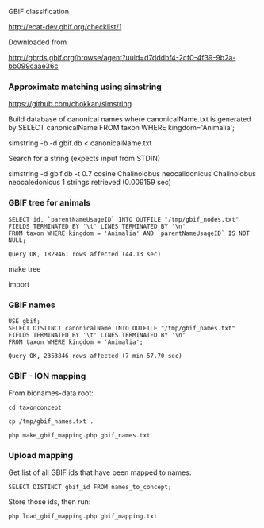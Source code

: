 GBIF classification

http://ecat-dev.gbif.org/checklist/1

Downloaded from 

http://gbrds.gbif.org/browse/agent?uuid=d7dddbf4-2cf0-4f39-9b2a-bb099caae36c


### Approximate matching using simstring

https://github.com/chokkan/simstring

Build database of canonical names where canonicalName.txt is generated by SELECT canonicalName FROM taxon WHERE kingdom='Animalia';

simstring -b -d gbif.db < canonicalName.txt

Search for a string (expects input from STDIN)

simstring -d gbif.db -t 0.7 cosine
Chalinolobus neocalidonicus
	Chalinolobus neocaledonicus
1 strings retrieved (0.009159 sec)

### GBIF tree for animals

	SELECT id, `parentNameUsageID` INTO OUTFILE "/tmp/gbif_nodes.txt"
	FIELDS TERMINATED BY '\t' LINES TERMINATED BY '\n'
	FROM taxon WHERE kingdom = 'Animalia' AND `parentNameUsageID` IS NOT NULL;

	Query OK, 1829461 rows affected (44.13 sec)

make tree

import

### GBIF names

	USE gbif;
	SELECT DISTINCT canonicalName INTO OUTFILE "/tmp/gbif_names.txt"
	FIELDS TERMINATED BY '\t' LINES TERMINATED BY '\n'
	FROM taxon WHERE kingdom = 'Animalia';

	Query OK, 2353846 rows affected (7 min 57.70 sec)

### GBIF - ION mapping

From bionames-data root:

	cd taxonconcept

	cp /tmp/gbif_names.txt .

	php make_gbif_mapping.php gbif_names.txt

### Upload mapping

Get list of all GBIF ids that have been mapped to names:

	SELECT DISTINCT gbif_id FROM names_to_concept;

Store those ids, then run:

	php load_gbif_mapping.php gbif_mapping.txt 


